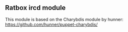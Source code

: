 Ratbox ircd module
----------------

This module is based on the Charybdis module by hunner: https://github.com/hunner/puppet-charybdis/